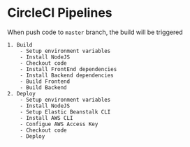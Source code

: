 # CircleCI Pipelines

When push code to `master` branch, the build will be triggered

```
1. Build
    - Setup environment variables
    - Install NodeJS
    - Checkout code
    - Install FrontEnd dependencies
    - Install Backend dependencies
    - Build Frontend
    - Build Backend
2. Deploy
    - Setup environment variables
    - Install NodeJS
    - Setup Elastic Beanstalk CLI
    - Install AWS CLI
    - Configue AWS Access Key
    - Checkout code
    - Deploy
```
